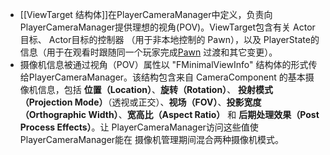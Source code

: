 - [[ViewTarget 结构体]]在PlayerCameraManager中定义，负责向 PlayerCameraManager提供理想的视角(POV)。ViewTarget包含有关 Actor目标、 Actor目标的控制器 （用于非本地控制的 Pawn），以及 PlayerState的信息（用于在观看时跟随同一个玩家完成[Pawn](https://docs.unrealengine.com/5.3/zh-CN/pawn-in-unreal-engine) 过渡和其它变更）。
- 摄像机信息被通过视角（POV）属性以 "FMinimalViewInfo" 结构体的形式传给PlayerCameraManager。该结构包含来自 CameraComponent 的基本摄像机信息，包括 **位置（Location）**、**旋转（Rotation）**、 **投射模式（Projection Mode）**（透视或正交）、**视场（FOV）**、**投影宽度（Orthographic Width）**、**宽高比（Aspect Ratio）** 和 **后期处理效果（Post Process Effects）**。让 PlayerCameraManager访问这些值使PlayerCameraManager能在 摄像机管理期间混合两种摄像机模式。